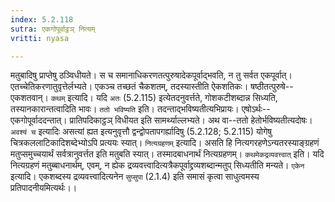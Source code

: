 ```yaml
---
index: 5.2.118
sutra: एकगोपूर्वाट्ठञ् नित्यम्
vritti: nyasa

---
```

मतुबादिषु प्राप्तेषु ठञ्विधीयते। स च समानाधिकरणतत्पुरुषादेकपूर्वाद्भवति, न तु सर्वत एकपूर्वात्। एतच्चेतिकरणातुवृत्तेर्लभ्यते। एकञ्च तच्छतं चैकशतम्, तदस्यास्तीति ऐकशतिकः। षष्ठीतत्पुरुषे--एकशतवान्।
`कथम्` इत्यादि। यदि `अतः` (5.2.115) इत्येतदनुवर्त्तते, गोशकटीशब्दान्न सिध्यति, तस्यानकारान्तत्वादिति भावः। `ततो भविष्यति` इति। तदन्ताद्भविष्यतीत्यभिप्रायः। एषोऽर्थः--एकगोपूर्वाददन्तात्। प्रातिपदिकाट्ठञ् विधीयत इति सामर्थ्याल्लभ्यते। अथ वा--ततो हेतोर्भविष्यतीत्यदोषः। `अवश्यं च` इत्यादिः असत्यां ह्यत इत्यनुवृत्तौ द्वन्द्वोपतापगर्ह्यादिषु (5.2.128; 5.2.115) योगेषु चित्रकललाटिकादिशब्देभ्योऽपि प्रत्ययः स्यात्।
`नित्यग्रहणम्` इत्यादि। असति हि नित्यगरहणेऽन्यतरस्याङ्ग्रहणं मतुप्समुच्चयार्थं सर्वत्रानुवर्त्तत इति मतुबति स्यात्। तस्मादबाधनार्थं नित्यग्रहणम्। `कथमेकद्रव्यवत्त्वात्` इति। यदि नित्यग्रहणं मतुब्बाधनार्थम्, एवम्, न ह्येक द्रव्यवत्त्वादित्यत्रैकपूर्वाद्द्रव्यशब्दान्मतुप् सिध्यतीति मन्यते। `एकेन` इत्यादि। एकशब्दस्य द्रव्यवत्त्वादित्यनेन `सुप्सुपा` (2.1.4) इति समासं कृत्वा साधुत्वमस्य प्रतिपादनीयमित्यर्थः।।